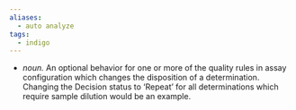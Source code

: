 ```yaml
---
aliases:
  - auto analyze
tags:
  - indigo
---
```

* *noun.* An optional behavior for one or more of the quality rules in assay configuration which changes the disposition of a determination. Changing the Decision status to ‘Repeat’ for all determinations which require sample dilution would be an example.
